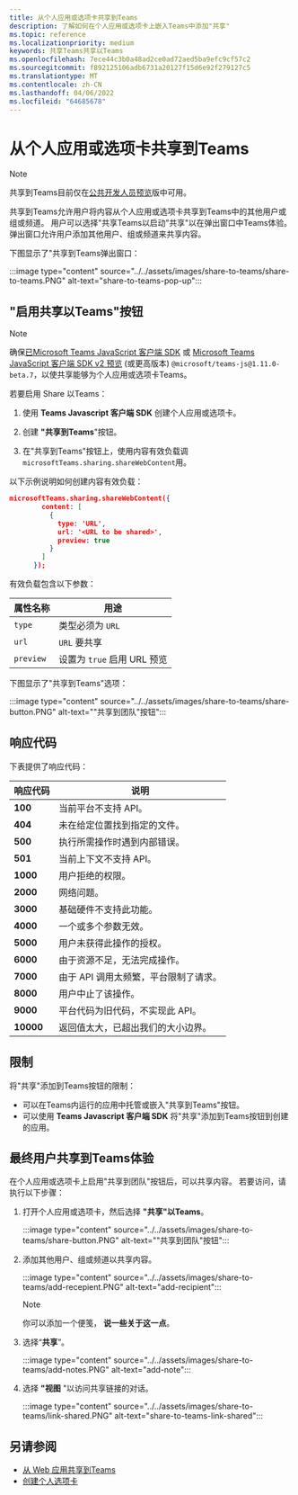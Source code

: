 ```yaml
---
title: 从个人应用或选项卡共享到Teams
description: 了解如何在个人应用或选项卡上嵌入Teams中添加"共享"
ms.topic: reference
ms.localizationpriority: medium
keywords: 共享Teams共享以Teams
ms.openlocfilehash: 7ece44c3b0a48ad2ce0ad72aed5ba9efc9cf57c2
ms.sourcegitcommit: f892125106adb6731a20127f15d6e92f279127c5
ms.translationtype: MT
ms.contentlocale: zh-CN
ms.lasthandoff: 04/06/2022
ms.locfileid: "64685678"
---
```

# <a name="share-to-teams-from-personal-app-or-tab"></a>从个人应用或选项卡共享到Teams

> [!NOTE]
> 共享到Teams目前仅在[公共开发人员预览](../../resources/dev-preview/developer-preview-intro.md)版中可用。

共享到Teams允许用户将内容从个人应用或选项卡共享到Teams中的其他用户或组或频道。 用户可以选择"共享Teams以启动"共享"以在弹出窗口中Teams体验。 弹出窗口允许用户添加其他用户、组或频道来共享内容。

下图显示了"共享到Teams弹出窗口：

:::image type="content" source="../../assets/images/share-to-teams/share-to-teams.PNG" alt-text="share-to-teams-pop-up":::

## <a name="enable-share-to-teams-button"></a>"启用共享以Teams"按钮

> [!NOTE]
> 确保[已Microsoft Teams JavaScript 客户端 SDK](../../tabs/how-to/using-teams-client-sdk.md) 或 [Microsoft Teams JavaScript 客户端 SDK v2 预览](../../tabs/how-to/using-teams-client-sdk.md) (或更高版本) `@microsoft/teams-js@1.11.0-beta.7`，以使共享能够为个人应用或选项卡Teams。

若要启用 Share 以Teams：

1. 使用 **Teams Javascript 客户端 SDK** 创建个人应用或选项卡。

2. 创建 **"共享到Teams**"按钮。

3. 在"共享到Teams"按钮上，使用内容有效负载调`microsoftTeams.sharing.shareWebContent`用。

以下示例说明如何创建内容有效负载：

```json
microsoftTeams.sharing.shareWebContent({
        content: [
          {
            type: 'URL',
            url: '<URL to be shared>',
            preview: true
          }
        ]
      });
```

有效负载包含以下参数：

| 属性名称 | 用途 |
|---|---|
| `type` | 类型必须为 `URL` |
| `url` | `URL` 要共享 |
| `preview` | 设置为 `true` 启用 URL 预览 |

下图显示了"共享到Teams"选项：

:::image type="content" source="../../assets/images/share-to-teams/share-button.PNG" alt-text="&quot;共享到团队&quot;按钮":::

## <a name="response-codes"></a>响应代码

下表提供了响应代码：

|响应代码|说明|
|---|---|
| **100** | 当前平台不支持 API。 |
| **404** | 未在给定位置找到指定的文件。 |
| **500** | 执行所需操作时遇到内部错误。 |
| **501** | 当前上下文不支持 API。 |
| **1000** | 用户拒绝的权限。 |
| **2000** | 网络问题。 |
| **3000** | 基础硬件不支持此功能。 |
| **4000** | 一个或多个参数无效。 |
| **5000** | 用户未获得此操作的授权。 |
| **6000** | 由于资源不足，无法完成操作。 |
| **7000** | 由于 API 调用太频繁，平台限制了请求。 |
| **8000** | 用户中止了该操作。 |
| **9000** | 平台代码为旧代码，不实现此 API。 |
| **10000** | 返回值太大，已超出我们的大小边界。 |

## <a name="limitations"></a>限制

将"共享"添加到Teams按钮的限制：

* 可以在Teams内运行的应用中托管或嵌入"共享到Teams"按钮。
* 可以使用 **Teams Javascript 客户端 SDK** 将"共享"添加到Teams按钮到创建的应用。

## <a name="end-user-share-to-teams-experience"></a>最终用户共享到Teams体验

在个人应用或选项卡上启用"共享到团队"按钮后，可以共享内容。 若要访问，请执行以下步骤：

1. 打开个人应用或选项卡，然后选择 **"共享"以Teams**。

    :::image type="content" source="../../assets/images/share-to-teams/share-button.PNG" alt-text="&quot;共享到团队&quot;按钮":::

2. 添加其他用户、组或频道以共享内容。

    :::image type="content" source="../../assets/images/share-to-teams/add-recepient.PNG" alt-text="add-recipient":::

    > [!NOTE]
    > 你可以添加一个便笺， **说一些关于这一点**。

3. 选择“**共享**”。

   :::image type="content" source="../../assets/images/share-to-teams/add-notes.PNG" alt-text="add-note":::

4. 选择 **"视图** "以访问共享链接的对话。

   :::image type="content" source="../../assets/images/share-to-teams/link-shared.PNG" alt-text="share-to-teams-link-shared":::

## <a name="see-also"></a>另请参阅

* [从 Web 应用共享到Teams](share-to-teams-from-web-apps.md)
* [创建个人选项卡](../../tabs/how-to/create-personal-tab.md)
